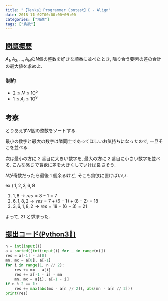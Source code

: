 ```yaml
---
title: "【Tenka1 Programmer Contest】C - Align"
date: 2018-11-02T00:00:00+09:00
categories: ["精進"]
tags: ["貪欲"]
---
```


## [問題概要](https://atcoder.jp/contests/tenka1-2018/tasks/tenka1_2018_c)

$A_1,A_2,\ldots,A_N$の$N$個の整数を好きな順番に並べたとき, 隣り合う要素の差の合計の最大値を求めよ.

### 制約

- $2\leq N\leq 10^{5}$
- $1\leq A_i\leq 10^{9}$

## 考察

とりあえず$N$個の整数をソートする.

最小の数字と最大の数字は隣同士であってほしいお気持ちになったので, 一旦そこを並べる.

次は最小の方に 2 番目に大きい数字を, 最大の方に 2 番目に小さい数字を並べる. こんな感じで貪欲に差を大きくしていけば良さそう.

$N$が奇数だったら最後 1 個余るけど, そこも貪欲に置けばいい.

ex.) $1,2,3,6,8$

1. $1, 8 \rightarrow res = 8 - 1 = 7$
1. $6, 1, 8, 2 \rightarrow res = 7 + (6 - 1) + (8 - 2) = 18$
1. $3, 6, 1, 8, 2 \rightarrow res = 18 + (6 - 3) = 21$

よって, 21 と求まった.

## [提出コード(Python3:snake:)](https://atcoder.jp/contests/tenka1-2018/submissions/3479452)

```python
n = int(input())
a = sorted([int(input()) for _ in range(n)])
res = a[-1] - a[0]
mn, mx = a[0], a[-1]
for i in range(1, n // 2):
    res += mx - a[i]
    res += a[-1 - i] - mn
    mn, mx = a[i], a[-1 - i]
if n % 2 == 1:
    res += max(abs(mx - a[n // 2]), abs(mn - a[n // 2]))
print(res)
```
